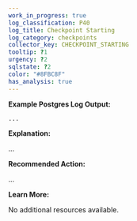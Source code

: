```yaml
---
work_in_progress: true
log_classification: P40
log_title: Checkpoint Starting
log_category: checkpoints
collector_key: CHECKPOINT_STARTING
tooltip: ?1
urgency: ?2
sqlstate: ?2
color: "#8FBC8F"
has_analysis: true
---
```


**Example Postgres Log Output:**

```
...
```

**Explanation:**

...

**Recommended Action:**

...

**Learn More:**

No additional resources available.
